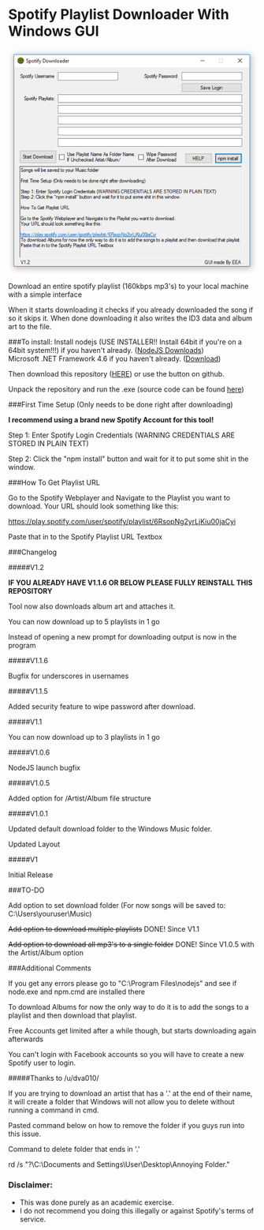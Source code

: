 # Spotify Playlist Downloader With Windows GUI

![image](guitool12.png)

Download an entire spotify playlist (160kbps mp3's) to your local machine with a simple interface

When it starts downloading it checks if you already downloaded the song if so it skips it.
When done downloading it also writes the ID3 data and album art to the file.

###To install:
Install nodejs (USE INSTALLER!! Install 64bit if you're on a 64bit system!!!) if you haven't already. ([NodeJS Downloads](https://nodejs.org/en/download/))  
Microsoft .NET Framework 4.6 if you haven't already. ([Download](https://www.microsoft.com/en-US/download/details.aspx?id=48130))

Then download this repository ([HERE](https://github.com/dekiller82/spotify-playlist-downloader-with-windows-gui/archive/master.zip)) or use the button on github. 

Unpack the repository and run the .exe (source code can be found [here]( https://github.com/dekiller82/Spotify-Playlist-Downloader-GUI))

###First Time Setup (Only needs to be done right after downloading)

**I recommend using a brand new Spotify Account for this tool!**

Step 1: Enter Spotify Login Credentials (WARNING CREDENTIALS ARE STORED IN PLAIN TEXT)

Step 2: Click the "npm install" button and wait for it to put some shit in the window.

###How To Get Playlist URL

Go to the Spotify Webplayer and Navigate to the Playlist you want to download.
Your URL should look something like this:

https://play.spotify.com/user/spotify/playlist/6RsopNg2yrLjKiu00jaCyi

Paste that in to the Spotify Playlist URL Textbox

###Changelog

#####V1.2

**IF YOU ALREADY HAVE V1.1.6 OR BELOW PLEASE FULLY REINSTALL THIS REPOSITORY**

Tool now also downloads album art and attaches it.

You can now download up to 5 playlists in 1 go

Instead of opening a new prompt for downloading output is now in the program

#####V1.1.6

Bugfix for underscores in usernames

#####V1.1.5

Added security feature to wipe password after download.

#####V1.1

You can now download up to 3 playlists in 1 go

#####V1.0.6

NodeJS launch bugfix

#####V1.0.5

Added option for /Artist/Album file structure

#####V1.0.1

Updated default download folder to the Windows Music folder.

Updated Layout

#####V1

Initial Release

###TO-DO

Add option to set download folder (For now songs will be saved to: C:\Users\youruser\Music)

~~Add option to download multiple playlists~~ DONE! Since V1.1

~~Add option to download all mp3's to a single folder~~ DONE! Since V1.0.5 with the Artist/Album option

###Additional Comments

If you get any errors please go to "C:\Program Files\nodejs" and see if node.exe and npm.cmd are installed there

To download Albums for now the only way to do it is to add the songs to a playlist and then download that playlist.

Free Accounts get limited after a while though, but starts downloading again afterwards

You can't login with Facebook accounts so you will have to create a new Spotify user to login.

#####Thanks to /u/dva010/

If you are trying to download an artist that has a '.' at the end of their name, it will create a folder that Windows will not allow you to delete without running a command in cmd.

Pasted command below on how to remove the folder if you guys run into this issue.

Command to delete folder that ends in '.'

rd /s "\?\C:\Documents and Settings\User\Desktop\Annoying Folder."

### Disclaimer:

- This was done purely as an academic exercise.
- I do not recommend you doing this illegally or against Spotify's terms of service.

